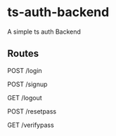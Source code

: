 # ts-auth-backend
A simple ts auth Backend

## Routes

 POST /login

 POST /signup

 GET /logout

 POST /resetpass

 GET /verifypass
